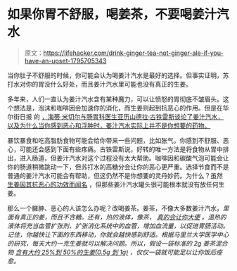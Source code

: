 # 如果你胃不舒服，喝姜茶，不要喝姜汁汽水

> 原文：<https://lifehacker.com/drink-ginger-tea-not-ginger-ale-if-you-have-an-upset-1795705343>

当你肚子不舒服的时候，你可能会认为喝姜汁汽水是最好的选择。但事实证明，苏打水对你的胃没什么好处，而且姜汁汽水里可能也没有真正的生姜。



多年来，人们一直认为姜汁汽水含有某种魔力，可以让愤怒的胃彻底不皱眉头。这个想法是，泡沫和咖啡因会加速你的消化，而生姜则起到抗恶心的作用。但是在华尔街日报 的 [，海蒂·米切尔与肠胃科医生亚历山德拉·古铁雷斯谈论了姜汁汽水，以及为什么当你感到恶心和浮肿时，姜汁汽水实际上并不是你想要的药物。](https://www.wsj.com/articles/does-fizzy-soda-help-an-upset-stomach-1494068403)

暴饮暴食和吃高脂肪食物可能会给你带来一些问题，比如胀气。你感到不舒服、恶心，可能还会感到下面有些疼痛。古铁雷斯说，好转的唯一方法是将食物从胃中排出，进入肠道，但姜汁汽水对这个过程没有太大帮助。咖啡因和碳酸气泡可能会让你的肠道稍微跳动一下，但苏打水的高糖分会让你的恶心更严重。选择节食而不是普通的姜汁汽水可能会有帮助，但这仍然不是你想要的灵丹妙药。为什么？虽然 [生姜因其抗恶心的功效而闻名](https://lifehacker.com/diy-candied-ginger-is-easy-to-make-and-relieves-stomach-5862939) ，但那些姜汁汽水罐头很可能根本就没有放任何生姜。

那么一个臃肿、恶心的人该怎么办呢？改喝姜茶。姜茶，不像大多数姜汁汽水，*里面有真正的姜，而且不含糖。还有，热的液体，像茶， [真的会让你大便](http://vitals.lifehacker.com/drink-hot-liquids-to-make-yourself-poop-1687773601) 。温热的液体将充当血管扩张剂，扩张消化系统中的血管，增加血流量，以促进胃肠活动。记住，你越快让下面的东西移动，你就会越快感到舒适。根据马里兰大学医学中心的研究，每天大约一克生姜就可以解决问题。所以，假设一袋标准的 2g 姜茶混合物 [含有大约 25%到 50%的生姜(0.5g 到 1g)](https://www.quora.com/How-much-ginger-would-be-in-an-average-cup-of-ginger-tea) ，仅仅一袋就可能足以让你饭后痊愈。*